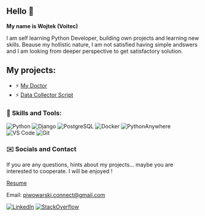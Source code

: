 ## Hello 👋


**My name is Wojtek (Voitec)**

I am self learning Python Developer, building own projects and learning new skills. Beause my hollistic nature, I am not satisfied having simple andswers and I am looking from deeper perspective to get satisfactory solution.

## My projects:
- ⚡ [My Doctor](https://github.com/VoitecP/My-Doctor)
- ⚡ [Data Collector Script](https://github.com/VoitecP/Data-Collector-Script)



### 🧰 Skills and Tools:
![Python](https://img.shields.io/badge/Python-3776AB?style=for-the-badge&logo=python&logoColor=white)
![Django](https://img.shields.io/badge/Django-092E20?style=for-the-badge&logo=django&logoColor=white)
![PostgreSQL](https://img.shields.io/badge/PostgreSQL-4169E1?style=for-the-badge&logo=postgresql&logoColor=white)
![Docker](https://img.shields.io/badge/Docker-2496ED?style=for-the-badge&logo=docker&logoColor=white)
![PythonAnywhere](https://img.shields.io/badge/pythonanywhere-%232F9FD7.svg?style=for-the-badge&logo=pythonanywhere&logoColor=151515)
![VS Code](https://img.shields.io/badge/VS_Code-007ACC?style=for-the-badge&logo=visual-studio-code&logoColor=white)
![Git](https://img.shields.io/badge/Git-F05032?style=for-the-badge&logo=git&logoColor=white)


### ✉️ Socials and Contact
If you are any questions, hints about my projects...  maybe you are interested to cooperate. I will be enjoyed !

[Resume](https://raw.githubusercontent.com/VoitecP/VoitecP/master/resume/Piwowarski_CV_en.pdf)

Email: piwowarski.connect@gmail.com

<a href="https://www.linkedin.com/in/piwowarski-wojciech/"><img src="https://img.shields.io/badge/linkedin-%230077B5.svg?style=for-the-badge&logo=linkedin&logoColor=white" alt="LinkedIn"></a>
<a href="https://stackoverflow.com/users/20553607/voitecp"><img src="https://img.shields.io/badge/-Stackoverflow-FE7A16?style=for-the-badge&logo=stack-overflow&logoColor=white" alt="StackOverflow"></a>



